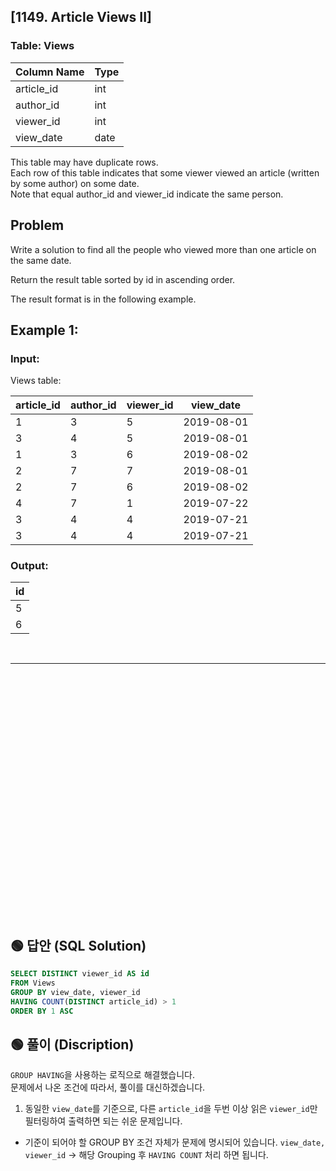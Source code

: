 ## [1149. Article Views II]


### Table: Views


| Column Name   | Type    |
|---------------|---------|
| article_id    | int     |
| author_id     | int     |
| viewer_id     | int     |
| view_date     | date    |

This table may have duplicate rows.  
Each row of this table indicates that some viewer viewed an article (written by some author) on some date.   
Note that equal author_id and viewer_id indicate the same person.  
 
## Problem 

Write a solution to find all the people who viewed more than one article on the same date.  

Return the result table sorted by id in ascending order.  

The result format is in the following example.  

 

## Example 1:

### Input:   

Views table:  

| article_id | author_id | viewer_id | view_date  |
|------------|-----------|-----------|------------|
| 1          | 3         | 5         | 2019-08-01 |
| 3          | 4         | 5         | 2019-08-01 |
| 1          | 3         | 6         | 2019-08-02 |
| 2          | 7         | 7         | 2019-08-01 |
| 2          | 7         | 6         | 2019-08-02 |
| 4          | 7         | 1         | 2019-07-22 |
| 3          | 4         | 4         | 2019-07-21 |
| 3          | 4         | 4         | 2019-07-21 |

### Output: 

| id   |
|------|
| 5    |
| 6    |



<br/>

---

<br/>
<br/>
<br/>
<br/>
<br/>
<br/>
<br/>
<br/>
<br/>
<br/>
<br/>
<br/>
<br/>
<br/>
<br/>
<br/>
<br/>
<br/>
<br/>
<br/>
<br/>
<br/>
<br/>


## 🟢 답안 (SQL Solution)

```sql
SELECT DISTINCT viewer_id AS id
FROM Views
GROUP BY view_date, viewer_id
HAVING COUNT(DISTINCT article_id) > 1
ORDER BY 1 ASC
```

## 🟢 풀이 (Discription)
`GROUP HAVING`을 사용하는 로직으로 해결했습니다.   
문제에서 나온 조건에 따라서, 풀이를 대신하겠습니다. 

1. 동일한 `view_date`를 기준으로, 다른 `article_id`을 두번 이상 읽은 `viewer_id`만 필터링하여 출력하면 되는 쉬운 문제입니다.   
* 기준이 되어야 할 GROUP BY 조건 자체가 문제에 명시되어 있습니다. `view_date, viewer_id` -> 해당 Grouping 후 `HAVING COUNT` 처리 하면 됩니다.  

